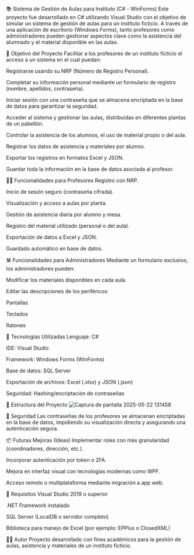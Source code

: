 📚 Sistema de Gestión de Aulas para Instituto (C# - WinForms)
Este proyecto fue desarrollado en C# utilizando Visual Studio con el objetivo de simular un sistema de gestión de aulas para un instituto ficticio. A través de una aplicación de escritorio (Windows Forms), tanto profesores como administradores pueden gestionar aspectos clave como la asistencia del alumnado y el material disponible en las aulas.

🎯 Objetivo del Proyecto
Facilitar a los profesores de un instituto ficticio el acceso a un sistema en el cual puedan:

Registrarse usando su NRP (Número de Registro Personal).

Completar su información personal mediante un formulario de registro (nombre, apellidos, contraseña).

Iniciar sesión con una contraseña que se almacena encriptada en la base de datos para garantizar la seguridad.

Acceder al sistema y gestionar las aulas, distribuidas en diferentes plantas de un pabellón.

Controlar la asistencia de los alumnos, el uso de material propio o del aula.

Registrar los datos de asistencia y materiales por alumno.

Exportar los registros en formatos Excel y JSON.

Guardar toda la información en la base de datos asociada al profesor.

👨‍🏫 Funcionalidades para Profesores
Registro con NRP.

Inicio de sesión seguro (contraseña cifrada).

Visualización y acceso a aulas por planta.

Gestión de asistencia diaria por alumno y mesa.

Registro del material utilizado (personal o del aula).

Exportación de datos a Excel y JSON.

Guardado automático en base de datos.

🛠️ Funcionalidades para Administradores
Mediante un formulario exclusivo, los administradores pueden:

Modificar los materiales disponibles en cada aula.

Editar las descripciones de los periféricos:

Pantallas

Teclados

Ratones

🧰 Tecnologías Utilizadas
Lenguaje: C#

IDE: Visual Studio

Framework: Windows Forms (WinForms)

Base de datos: SQL Server

Exportación de archivos: Excel (.xlsx) y JSON (.json)

Seguridad: Hashing/encriptación de contraseñas

📁 Estructura del Proyecto
![Captura de pantalla 2025-05-22 131458](https://github.com/user-attachments/assets/8219b962-1414-40e4-8793-0b8e7dc90729)


🔐 Seguridad
Las contraseñas de los profesores se almacenan encriptadas en la base de datos, impidiendo su visualización directa y asegurando una autenticación segura.

📦 Futuras Mejoras (Ideas)
Implementar roles con más granularidad (coordinadores, dirección, etc.).

Incorporar autenticación por token o 2FA.

Mejora en interfaz visual con tecnologías modernas como WPF.

Acceso remoto o multiplataforma mediante migración a app web.

📌 Requisitos
Visual Studio 2019 o superior

.NET Framework instalado

SQL Server (LocalDB o servidor completo)

Biblioteca para manejo de Excel (por ejemplo: EPPlus o ClosedXML)

🧑‍💻 Autor
Proyecto desarrollado con fines académicos para la gestión de aulas, asistencia y materiales de un instituto ficticio.
